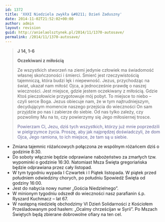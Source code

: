 ```yaml
---
id: 1372
title: 'XXXI Niedziela zwykła &#8211; Dzień Zaduszny'
date: 2014-11-02T21:52:02+00:00
author: admin
layout: revision
guid: http://anielaolsztynek.pl/2014/11/1370-autosave/
permalink: /2014/11/1370-autosave/
---
```

> **J 14, 1-6**
> 
> **Oczekiwani z miłością**
> 
> Ze wszystkich stworzeń na ziemi jedynie człowiek ma świadomość własnej skończoności i śmierci. Śmierć jest rzeczywistością tajemniczą, która budzi lęk i niepewność. Jezus, przychodząc na świat, ukazał nam miłość Ojca, a jednocześnie prawdę o naszej wieczności. Jest miejsce, gdzie jestem oczekiwany z miłością. Gdzie Ktoś pieczołowicie przygotowuje mój pobyt. To miejsce to niebo &#8211; czyli serce Boga. Jezus obiecuje nam, że w tym najtrudniejszym, decydującym momencie naszego przejścia do wieczności On sam przyjdzie po nas i zabierze do siebie. Od nas tylko zależy, czy pozwolimy Mu na to, czy powierzymy się Jego miłosiernej trosce.
> 
> <span style="color: #666699;">P</span><span style="color: #666699;">owierzam Ci, Jezu, dziś tych wszystkich, którzy już mnie poprzedzili w pielgrzymce życia. Proszę, aby jak najprędzej doświadczyli, że dom Ojca, Jego ramiona, to ich miejsce, że tam są u siebie.</span>

  * Zmiana tajemnic różańcowych połączona ze wspólnym różańcem dziś o godzinie 8:30.
  * Do soboty włącznie będzie odprawiane nabożeństwo za zmarłych tzw. wypominki o godzinie 16:30. Natomiast Msza Święta gregoriańska będzie odprawiana przez cały listopad.
  * W tym tygodniu wypada I Czwartek i I Piątek listopada. W piątek przed południem odwiedziny chorych, po południu Spowiedź Święta od godziny 16:00.
  * Jest do nabycia nowy numer &#8222;Gościa Niedzielnego&#8221;.
  * W minionym tygodniu odszedł do wieczności nasz parafianin ś.p. Ryszard Kuchmacz &#8211; lat 67.
  * W następną niedzielę obchodzimy VI Dzień Solidarności z Kościołem Prześladowanym pod hasłem: &#8222;Ocalmy chrześcijan w Syrii&#8221;. Po Mszach Świętych będą zbierane dobrowolne ofiary na ten cel.